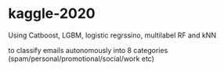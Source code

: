 # kaggle-2020

Using Catboost, LGBM, logistic regrssino, multilabel RF and kNN

to classify emails autonomously into 8 categories (spam/personal/promotional/social/work etc)
